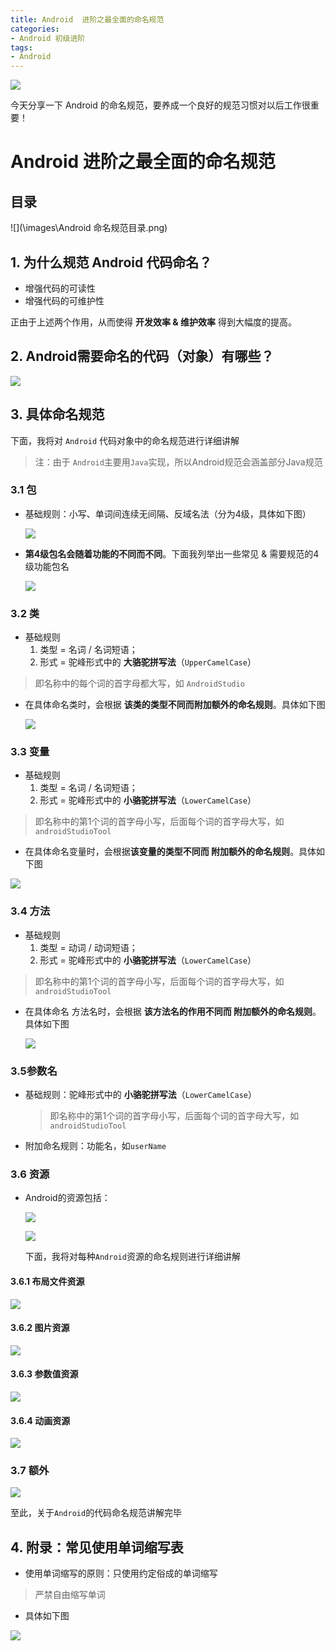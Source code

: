 ```yaml
---
title: Android  进阶之最全面的命名规范
categories: 
- Android 初级进阶
tags: 
- Android 
---
```


![](\images\Android命名规范.png)

今天分享一下 Android 的命名规范，要养成一个良好的规范习惯对以后工作很重要！ 

<!--more-->



# Android 进阶之最全面的命名规范

## 目录

![](\images\Android 命名规范目录.png)



## 1. 为什么规范 Android 代码命名？

- 增强代码的可读性
- 增强代码的可维护性

正由于上述两个作用，从而使得 **开发效率 & 维护效率** 得到大幅度的提高。



## 2. Android需要命名的代码（对象）有哪些？

![](\images\Android命名规范1.png)



## 3. 具体命名规范

下面，我将对 `Android` 代码对象中的命名规范进行详细讲解

> 注：由于  `Android`主要用`Java`实现，所以Android规范会涵盖部分Java规范

### 3.1 包

- 基础规则：小写、单词间连续无间隔、反域名法（分为4级，具体如下图）

  ![](\images\Android命名规范2.png)

  

- **第4级包名会随着功能的不同而不同**。下面我列举出一些常见 & 需要规范的4级功能包名

  ![](\images\Android命名规范3.png)

  

### 3.2 类

- 基础规则 
  1. 类型 = 名词 / 名词短语；
  2. 形式 = 驼峰形式中的 **大骆驼拼写法**（`UpperCamelCase`）

> 即名称中的每个词的首字母都大写，如 `AndroidStudio`

- 在具体命名类时，会根据 **该类的类型不同而附加额外的命名规则**。具体如下图

  ![](\images\Android命名规范4.png)

### 3.3 变量

- 基础规则
  1. 类型 = 名词 / 名词短语；
  2. 形式 = 驼峰形式中的 **小骆驼拼写法**（`LowerCamelCase`）

> 即名称中的第1个词的首字母小写，后面每个词的首字母大写，如`androidStudioTool`

- 在具体命名变量时，会根据**该变量的类型不同而 附加额外的命名规则**。具体如下图 

![](\images\Android命名规范5.png)

### 3.4 方法

- 基础规则 
  1. 类型 = 动词 / 动词短语；
  2. 形式 = 驼峰形式中的 **小骆驼拼写法**（`LowerCamelCase`）

> 即名称中的第1个词的首字母小写，后面每个词的首字母大写，如`androidStudioTool`

- 在具体命名 方法名时，会根据 **该方法名的作用不同而 附加额外的命名规则**。具体如下图

  ![](\images\Android命名规范6.png)

  

### 3.5参数名

- 基础规则：驼峰形式中的 **小骆驼拼写法**（`LowerCamelCase`）

  > 即名称中的第1个词的首字母小写，后面每个词的首字母大写，如`androidStudioTool`

- 附加命名规则：功能名，如`userName` 



### 3.6 资源

- Android的资源包括：

  ![](\images\Android命名规范7.png)

  ![](\images\Android命名规范8.png)

  

  下面，我将对每种`Android`资源的命名规则进行详细讲解

#### 3.6.1 布局文件资源

![](\images\Android命名规范9.png)



#### 3.6.2 图片资源

![](\images\Android命名规范10.png)



#### 3.6.3 参数值资源

![](\images\Android命名规范11.png)



#### 3.6.4 动画资源

![](\images\Android命名规范12.png)



### 3.7 额外

![](\images\Android命名规范13.png)

至此，关于`Android`的代码命名规范讲解完毕



## 4. 附录：常见使用单词缩写表

- 使用单词缩写的原则：只使用约定俗成的单词缩写

> 严禁自由缩写单词

- 具体如下图

![](\images\Android命名规范14.png)























